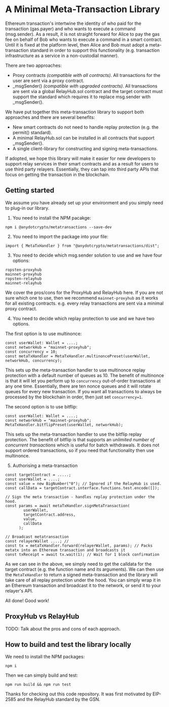 # A Minimal Meta-Transaction Library

Ethereum transaction's intertwine the identity of who paid for the transaction (gas.payer) and who wants to execute a command (msg.sender). As a result, it is not straight forward for Alice to pay the gas fee on behalf of Bob who wants to execute a command in a smart contract. Until it is fixed at the platform level, then Alice and Bob must adopt a meta-transaction standard in order to support this functionality (e.g. transaction infrastructure as a service in a non-custodial manner). 

There are two approaches: 

- Proxy contracts _(compatible with all contracts)_. All transactions for the user are sent via a proxy contract.
- \_msgSender() _(compatible with upgraded contracts)_. All transactions are sent via a global RelayHub.sol contract and the target contract must support the standard which requires it to replace msg.sender with \_msgSender().

We have put together this meta-transaction library to support both approaches and there are several benefits:
- New smart contracts do not need to handle replay protection (e.g. the permit() standard). 
- A minimal RelayHub.sol can be installed in all contracts that support \_msgSender(). 
- A single client-library for constructing and signing meta-transactions. 

If adopted, we hope this library will make it easier for new developers to support relay services in their smart contracts and as a result for users to use third party relayers. Essentially, they can tap into third party APIs that focus on getting the transaction in the blockchain.  


## Getting started 

We assume you have already set up your environment and you simply need to plug-in our library. 

1. You need to install the NPM pacakge: 

```
npm i @anydotcrypto/metatransactions --save-dev
```

2. You need to import the package into your file: 

```
import { MetaTxHandler } from "@anydotcrypto/metatransactions/dist";
```

3. You need to decide which msg.sender solution to use and we have four options:

```
ropsten-proxyhub
mainnet-proxyhub
ropsten-relayhub
mainnet-relayhub
```

We cover the pros/cons for the ProxyHub and RelayHub here. If you are not sure which one to use, then we recommend ```mainnet-proxyhub``` as it works for all existing contracts. e.g. every relay transactions are sent via a minimal proxy contract. 

4. You need to decide which replay protection to use and we have two options.

The first option is to use multinonce: 

``` 
const userWallet: Wallet = ....; 
const networkHub = "mainnet-proxyhub";
const concurrency = 10;
const metaTxHandler = MetaTxHandler.multinoncePreset(userWallet, networkHub, concurrency); 
```

This sets up the meta-transaction handler to use multinonce replay protection with a default number of queues as 10. The benefit of multinonce is that it will let you perform up to ```concurrency``` out-of-order transactions at any one time. Essentially, there are ten nonce queues and it will rotate queues for every new transaction. If you want all transactions to always be processed by the blockchain in order, then just set ```concurrency=1```.


The second option is to use bitflip:

```
const userWallet: Wallet = ....;
const networkHub = "mainnet-proxyhub";
MetaTxHandler.bitflipPreset(userWallet, networkHub);
```

This sets up the meta-transaction handler to use the bitflip replay protection. The benefit of bitflip is that supports an _unlimited number of concurrent transactions_ which is useful for batch withdrawals. It does not support ordered transactions, so if you need that functionality then use multinonce. 

5. Authorising a meta-transaction 

```
const targetContract = .....;
const userWallet = ....;
const value = new BigNumber("0"); // Ignored if the RelayHub is used. 
const callData = targetContract.interface.functions.test.encode([]);

// Sign the meta transaction - handles replay protection under the hood.
const params = await metaTxHandler.signMetaTransaction(
        userWallet,
        targetContract.address,
        value,
        callData
      );

// Broadcast metatransaction 
const relayerWallet ....; // 
const tx = metaTxHandler.forward(relayerWallet, params); // Packs metatx into an Ethereum transaction and broadcasts it
const txReceipt = await tx.wait(1); // Wait for 1 block confirmation 
```

As we can see in the above, we simply need to get the calldata for the target contract (e.g. the function name and its arguments). We can then use the ```MetaTxHandler``` to return a signed meta-transaction and the library will take care of all replay protection under the hood. You can simply wrap it in an Ethereum transaction and broadcast it to the network, or send it to your relayer's API.  

All done! Good work! 

## ProxyHub vs RelayHub

TODO: Talk about the pros and cons of each approach. 

## How to build and test the library locally

We need to install the NPM packages:

```
npm i
```

Then we can simply build and test:

```
npm run build && npm run test
```

Thanks for checking out this code repository. It was first motivated by EIP-2585 and the RelayHub standard by the GSN. 
